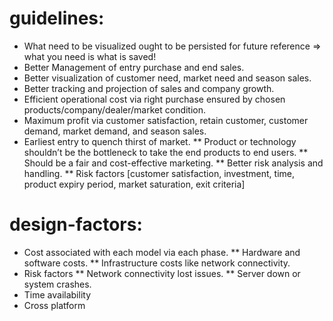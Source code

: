 guidelines:
===========
 * What need to be visualized ought to be persisted for future reference => what you need is what is saved!
 * Better Management of entry purchase and end sales.
 * Better visualization of customer need, market need and season sales.
 * Better tracking and projection of sales and company growth.
 * Efficient operational cost via right purchase ensured by chosen products/company/dealer/market condition.
 * Maximum profit via customer satisfaction, retain customer, customer demand, market demand, and season sales.  
 * Earliest entry to quench thirst of market. 
   ** Product or technology shouldn’t be the bottleneck to take the end products to end users. 
   ** Should be a fair and cost-effective marketing.
   ** Better risk analysis and handling.
   ** Risk factors [customer satisfaction, investment, time, product expiry period, market saturation, exit criteria]

design-factors:
===============
 * Cost associated with each model via each phase. 
   ** Hardware and software costs.
   ** Infrastructure costs like network connectivity.
 * Risk factors
   ** Network connectivity lost issues.
   ** Server down or system crashes.
 * Time availability
 * Cross platform



